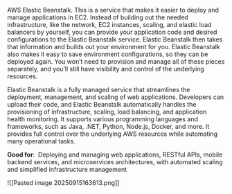 AWS Elastic Beanstalk. This is a service that makes it easier to deploy and manage applications in EC2. Instead of building out the needed infrastructure, like the network, EC2 instances, scaling, and elastic load balancers by yourself, you can provide your application code and desired configurations to the Elastic Beanstalk service. Elastic Beanstalk then takes that information and builds out your environment for you. Elastic Beanstalk also makes it easy to save environment configurations, so they can be deployed again. You won’t need to provision and manage all of these pieces separately, and you’ll still have visibility and control of the underlying resources.

Elastic Beanstalk is a fully managed service that streamlines the deployment, management, and scaling of web applications. Developers can upload their code, and Elastic Beanstalk automatically handles the provisioning of infrastructure, scaling, load balancing, and application health monitoring. It supports various programming languages and frameworks, such as Java, .NET, Python, Node.js, Docker, and more. It provides full control over the underlying AWS resources while automating many operational tasks.

**Good for**:  Deploying and managing web applications, RESTful APIs, mobile backend services, and microservices architectures, with automated scaling and simplified infrastructure management

![[Pasted image 20250915163613.png]]